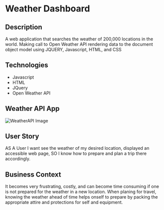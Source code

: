 # Weather Dashboard

## Description
A web application that searches the weather of 200,000 locations in the world. Making call to Open Weather API rendering data to the document object model using JQUERY, Javascript, HTML, and CSS

## Technologies

* Javascript
* HTML
* JQuery 
* Open Weather API

## Weather API App
![WeatherAPI Image](CheckTheWeather/assets/images/weatherAPI.png)


## User Story
AS A User I want see the weather of my desired location, displayed an accessible web page, 
SO I know how to prepare and plan a trip there accordingly.

## Business Context
It becomes very frustrating, costly, and can become time consuming if one is not prepared for the weather in a new location. When planing for travel, knowing the weather ahead of time helps onself to prepare by packing the appropriate attire and protections for self and equipment. 


